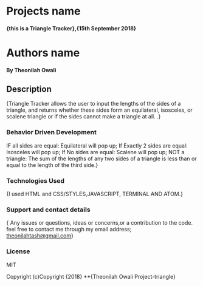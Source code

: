 #  Projects name

#### {this is a Triangle Tracker},{15th September 2018}

#  Authors name
#### By Theonilah Owali

##  Description
{Triangle Tracker allows the user to input the lengths of the sides of a triangle, and returns whether these sides form an equilateral, isosceles, or scalene triangle or if the sides cannot make a triangle at all. .}

###  Behavior Driven Development
IF all sides are equal: Equilateral will pop up;
If Exactly 2 sides are equal: Isosceles will pop up;
If No sides are equal: Scalene will pop up;
NOT a triangle: The sum of the lengths of any two sides of a triangle is less than or equal to the length of the third side.}


### Technologies Used
{I used HTML and CSS/STYLES,JAVASCRIPT, TERMINAL AND ATOM.}

### Support and contact details
{ Any issues or questions, ideas or concerns,or a contribution to the code. feel free to contact me through my email address; theonilahtash@gmail.com}

### License
MIT

Copyright (c)Copyright {2018} **{Theonilah Owali Project-triangle}
